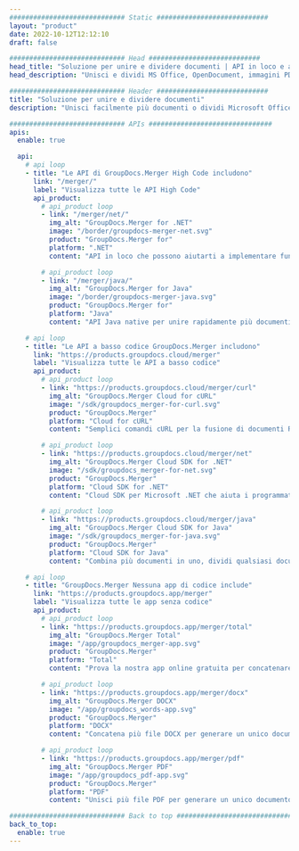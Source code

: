 ```yaml
---
############################# Static ############################
layout: "product"
date: 2022-10-12T12:12:10
draft: false

############################# Head ############################
head_title: "Soluzione per unire e dividere documenti | API in loco e app gratuita"
head_description: "Unisci e dividi MS Office, OpenDocument, immagini PDF e altri formati di file utilizzando la soluzione On Premise o utilizza l'app Online Document Merger & Splitter."

############################# Header ############################
title: "Soluzione per unire e dividere documenti"
description: "Unisci facilmente più documenti o dividi Microsoft Office, OpenOffice, PDF e altri documenti in pagine."

############################# APIs ###############################
apis:
  enable: true

  api:
    # api loop
    - title: "Le API di GroupDocs.Merger High Code includono"
      link: "/merger/"
      label: "Visualizza tutte le API High Code"
      api_product:
        # api_product loop
        - link: "/merger/net/"
          img_alt: "GroupDocs.Merger for .NET"
          image: "/border/groupdocs-merger-net.svg"
          product: "GroupDocs.Merger for"
          platform: ".NET"
          content: "API in loco che possono aiutarti a implementare funzionalità di divisione e unione rapida per più documenti nelle tue applicazioni basate su .NET."

        # api_product loop
        - link: "/merger/java/"
          img_alt: "GroupDocs.Merger for Java"
          image: "/border/groupdocs-merger-java.svg"
          product: "GroupDocs.Merger for"
          platform: "Java"
          content: "API Java native per unire rapidamente più documenti o dividere qualsiasi documento in pagine all'interno delle tue applicazioni basate su Java."

    # api loop
    - title: "Le API a basso codice GroupDocs.Merger includono"
      link: "https://products.groupdocs.cloud/merger"
      label: "Visualizza tutte le API a basso codice"
      api_product:
        # api_product loop
        - link: "https://products.groupdocs.cloud/merger/curl"
          img_alt: "GroupDocs.Merger Cloud for cURL"
          image: "/sdk/groupdocs_merger-for-curl.svg"
          product: "GroupDocs.Merger"
          platform: "Cloud for cURL"
          content: "Semplici comandi cURL per la fusione di documenti RESTful API Cloud per unire e dividere documenti nell'ampia gamma di formati di documenti più diffusi supportati."

        # api_product loop
        - link: "https://products.groupdocs.cloud/merger/net"
          img_alt: "GroupDocs.Merger Cloud SDK for .NET"
          image: "/sdk/groupdocs_merger-for-net.svg"
          product: "GroupDocs.Merger"
          platform: "Cloud SDK for .NET"
          content: "Cloud SDK per Microsoft .NET che aiuta i programmatori a implementare funzionalità di unione e divisione rapida per più documenti nelle loro applicazioni basate su .NET."

        # api_product loop
        - link: "https://products.groupdocs.cloud/merger/java"
          img_alt: "GroupDocs.Merger Cloud SDK for Java"
          image: "/sdk/groupdocs_merger-for-java.svg"
          product: "GroupDocs.Merger"
          platform: "Cloud SDK for Java"
          content: "Combina più documenti in uno, dividi qualsiasi documento in più, riordina, sostituisci o cambia l'orientamento della pagina nelle tue applicazioni Java."

    # api loop
    - title: "GroupDocs.Merger Nessuna app di codice include"
      link: "https://products.groupdocs.app/merger"
      label: "Visualizza tutte le app senza codice"
      api_product:
        # api_product loop
        - link: "https://products.groupdocs.app/merger/total"
          img_alt: "GroupDocs.Merger Total"
          image: "/app/groupdocs_merger-app.svg"
          product: "GroupDocs.Merger"
          platform: "Total"
          content: "Prova la nostra app online gratuita per concatenare più di 30 tipi di file senza uscire dal tuo browser web preferito."

        # api_product loop
        - link: "https://products.groupdocs.app/merger/docx"
          img_alt: "GroupDocs.Merger DOCX"
          image: "/app/groupdocs_words-app.svg"
          product: "GroupDocs.Merger"
          platform: "DOCX"
          content: "Concatena più file DOCX per generare un unico documento."

        # api_product loop
        - link: "https://products.groupdocs.app/merger/pdf"
          img_alt: "GroupDocs.Merger PDF"
          image: "/app/groupdocs_pdf-app.svg"
          product: "GroupDocs.Merger"
          platform: "PDF"
          content: "Unisci più file PDF per generare un unico documento direttamente dal browser web."

############################# Back to top ###############################
back_to_top:
  enable: true
---
```

